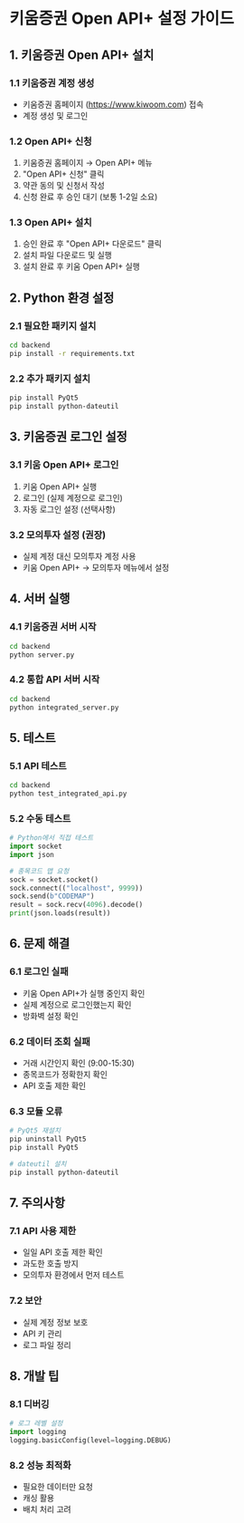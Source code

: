 # 키움증권 Open API+ 설정 가이드

## 1. 키움증권 Open API+ 설치

### 1.1 키움증권 계정 생성
- 키움증권 홈페이지 (https://www.kiwoom.com) 접속
- 계정 생성 및 로그인

### 1.2 Open API+ 신청
1. 키움증권 홈페이지 → Open API+ 메뉴
2. "Open API+ 신청" 클릭
3. 약관 동의 및 신청서 작성
4. 신청 완료 후 승인 대기 (보통 1-2일 소요)

### 1.3 Open API+ 설치
1. 승인 완료 후 "Open API+ 다운로드" 클릭
2. 설치 파일 다운로드 및 실행
3. 설치 완료 후 키움 Open API+ 실행

## 2. Python 환경 설정

### 2.1 필요한 패키지 설치
```bash
cd backend
pip install -r requirements.txt
```

### 2.2 추가 패키지 설치
```bash
pip install PyQt5
pip install python-dateutil
```

## 3. 키움증권 로그인 설정

### 3.1 키움 Open API+ 로그인
1. 키움 Open API+ 실행
2. 로그인 (실제 계정으로 로그인)
3. 자동 로그인 설정 (선택사항)

### 3.2 모의투자 설정 (권장)
- 실제 계정 대신 모의투자 계정 사용
- 키움 Open API+ → 모의투자 메뉴에서 설정

## 4. 서버 실행

### 4.1 키움증권 서버 시작
```bash
cd backend
python server.py
```

### 4.2 통합 API 서버 시작
```bash
cd backend
python integrated_server.py
```

## 5. 테스트

### 5.1 API 테스트
```bash
cd backend
python test_integrated_api.py
```

### 5.2 수동 테스트
```python
# Python에서 직접 테스트
import socket
import json

# 종목코드 맵 요청
sock = socket.socket()
sock.connect(("localhost", 9999))
sock.send(b"CODEMAP")
result = sock.recv(4096).decode()
print(json.loads(result))
```

## 6. 문제 해결

### 6.1 로그인 실패
- 키움 Open API+가 실행 중인지 확인
- 실제 계정으로 로그인했는지 확인
- 방화벽 설정 확인

### 6.2 데이터 조회 실패
- 거래 시간인지 확인 (9:00-15:30)
- 종목코드가 정확한지 확인
- API 호출 제한 확인

### 6.3 모듈 오류
```bash
# PyQt5 재설치
pip uninstall PyQt5
pip install PyQt5

# dateutil 설치
pip install python-dateutil
```

## 7. 주의사항

### 7.1 API 사용 제한
- 일일 API 호출 제한 확인
- 과도한 호출 방지
- 모의투자 환경에서 먼저 테스트

### 7.2 보안
- 실제 계정 정보 보호
- API 키 관리
- 로그 파일 정리

## 8. 개발 팁

### 8.1 디버깅
```python
# 로그 레벨 설정
import logging
logging.basicConfig(level=logging.DEBUG)
```

### 8.2 성능 최적화
- 필요한 데이터만 요청
- 캐싱 활용
- 배치 처리 고려 